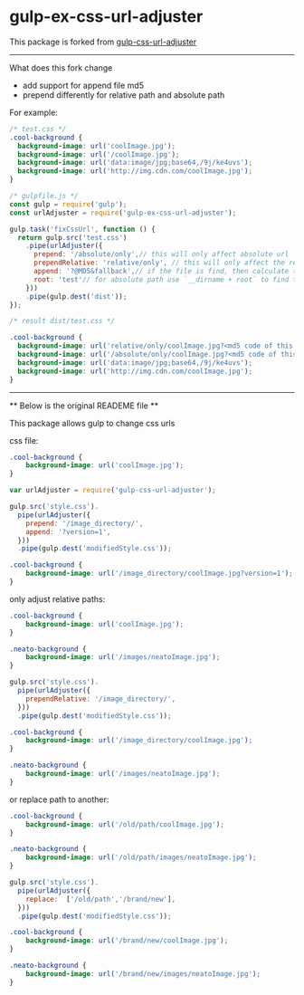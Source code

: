 gulp-ex-css-url-adjuster
=====================
This package is forked from [gulp-css-url-adjuster](https://github.com/trentearl/gulp-css-url-adjuster)

---
What does this fork change
- add support for append file md5
- prepend differently for relative path and absolute path

For example:

```css
/* test.css */
.cool-background {
  background-image: url('coolImage.jpg');
  background-image: url('/coolImage.jpg');
  background-image: url('data:image/jpg;base64,/9j/ke4uvs');
  background-image: url('http://img.cdn.com/coolImage.jpg');
}
```

```js
/* gulpfile.js */
const gulp = require('gulp');
const urlAdjuster = require('gulp-ex-css-url-adjuster');

gulp.task('fixCssUrl', function () {
  return gulp.src('test.css')
    .pipe(urlAdjuster({
      prepend: '/absolute/only',// this will only affect absolute url
      prependRelative: 'relative/only', // this will only affect the relative url
      append: '?@MD5&fallback',// if the file is find, then calculate the md5 as the appending tag; if the file cannot resolve, then use the `fallback` as the appending tag
      root: 'test'// for absolute path use `__dirname + root` to find the file, when calculate the md5
    }))
    .pipe(gulp.dest('dist'));
});

```
```css
/* result dist/test.css */

.cool-background {
  background-image: url('relative/only/coolImage.jpg?<md5 code of this image file>');
  background-image: url('/absolute/only/coolImage.jpg?<md5 code of this image file>');
  background-image: url('data:image/jpg;base64,/9j/ke4uvs');
  background-image: url('http://img.cdn.com/coolImage.jpg');
}
```
---
** Below is the original READEME file **

This package allows gulp to change css urls

css file:
```css
.cool-background {
    background-image: url('coolImage.jpg');
}
```
```js
var urlAdjuster = require('gulp-css-url-adjuster');

gulp.src('style.css').
  pipe(urlAdjuster({
    prepend: '/image_directory/',
    append: '?version=1',
  }))
  .pipe(gulp.dest('modifiedStyle.css'));
```
```css
.cool-background {
    background-image: url('/image_directory/coolImage.jpg?version=1');
}
```

only adjust relative paths:
```css
.cool-background {
    background-image: url('coolImage.jpg');
}

.neato-background {
    background-image: url('/images/neatoImage.jpg');
}
```
```js
gulp.src('style.css').
  pipe(urlAdjuster({
    prependRelative: '/image_directory/',
  }))
  .pipe(gulp.dest('modifiedStyle.css'));
```
```css
.cool-background {
    background-image: url('/image_directory/coolImage.jpg');
}

.neato-background {
    background-image: url('/images/neatoImage.jpg');
}
```
or replace path to another:
```css
.cool-background {
    background-image: url('/old/path/coolImage.jpg');
}

.neato-background {
    background-image: url('/old/path/images/neatoImage.jpg');
}
```
```js
gulp.src('style.css').
  pipe(urlAdjuster({
    replace:  ['/old/path','/brand/new'],
  }))
  .pipe(gulp.dest('modifiedStyle.css'));
```
```css
.cool-background {
    background-image: url('/brand/new/coolImage.jpg');
}

.neato-background {
    background-image: url('/brand/new/images/neatoImage.jpg');
}
```
